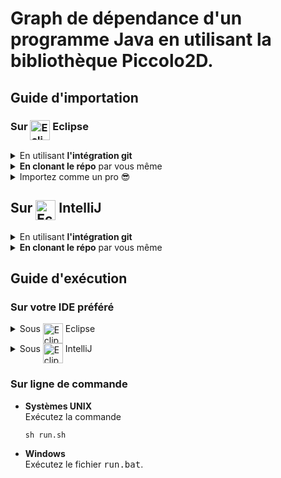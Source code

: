 # Graph de dépendance d'un programme Java en utilisant la bibliothèque Piccolo2D.

## Guide d'importation

### Sur <img src="https://firebasestorage.googleapis.com/v0/b/kaan-yagci-website.appspot.com/o/PSTL%20Assets%2Feclipse.svg?alt=media&token=c1a40189-1236-407b-9568-52c292e46e3d" alt="Eclipse Logo" width="32" height="32" align="top"/> Eclipse

<details>
  <summary>En utilisant <strong>l'intégration git</strong></summary>
    <ol>
      <li>
        Cliquez sur <strong><samp>Import</samp></strong> dans l'onglet <strong><samp>File</samp></strong> de barre latérale d'Eclipse
        <img src="https://firebasestorage.googleapis.com/v0/b/kaan-yagci-website.appspot.com/o/PSTL%20Assets%2FimportEclipse1.png?alt=media&token=b90453a4-4b76-4bb6-ad43-ff9bf944c542" alt="Cliquez sur Import dans l'onglet File de barre latérale d'Eclipse"/>
       </li>
       <li>
        Sur la fenêtre qui s'ouvre choisissez <strong><samp>Projects from Git</samp></strong> qui se trouve sous la section Git. Cliquez sur le bouton <strong><samp>Next</samp></strong>.
        <img src="https://firebasestorage.googleapis.com/v0/b/kaan-yagci-website.appspot.com/o/PSTL%20Assets%2FImportEclipse_2.png?alt=media&token=1d415087-e728-49d5-9d92-ccb6339ecfc8" alt="Sur la fenêtre qui s'ouvre choisissez Projects from FGit qui se trouve sous la section Git"/>
      </li>
      <li>
        Choisissez <strong><samp>Clone URI</samp></strong>. Cliquez sur le bouton <strong><samp>Next</samp></strong>.
        <img src="https://firebasestorage.googleapis.com/v0/b/kaan-yagci-website.appspot.com/o/PSTL%20Assets%2FImportEclipse_3.png?alt=media&token=277631cb-72a9-4029-9f01-e54928904811" alt="Choisissez Clone URI"/>
      </li>
      <li>
        Entrez l'URL du répo qui est <code>https://github.com/Misteryagci/pstl-upmc.git</code> dans le champs de text libellé URI. <em>Une fois c'est fait, si tout se passe bien comme il faut vous allez voir que tous les champs vont se compléter automatiquement</em>. En suite cliquez sur le bouton <strong><samp>Next</samp></strong>.
        <img src="https://firebasestorage.googleapis.com/v0/b/kaan-yagci-website.appspot.com/o/PSTL%20Assets%2FImportEclipse_4.png?alt=media&token=b3664687-d640-40bd-a8de-2518ee420b9d" alt="Entrez l'URL du répo qui est https://github.com/Misteryagci/pstl-upmc.git dans le champs de text libellé URI"/>
      </li>
      <li>
      La branche la plus récente est la branche <samp>master</samp>, donc vous pouvez <strong>décocher</strong> dans le menu déroulant la branche <strong><code>xml-reader</code></strong>. Cliquez sur le bouton <strong><samp>Next</samp></strong>.
      <img src="https://firebasestorage.googleapis.com/v0/b/kaan-yagci-website.appspot.com/o/PSTL%20Assets%2FImportEclipse_5.png?alt=media&token=4fa8c594-b1eb-4940-a8d8-77077b5a4247" alt="La branche la plus récente est la branche master, donc vous pouvez décocher dans le menu déroulant la branche xml-reader"/>
      </li>
      <li>
       <strong>Vérifiez</strong> si tout est bien configuré. Si c'est le cas cliquez sur le bouton <strong><samp>Next</samp></strong>.
       <img src="https://firebasestorage.googleapis.com/v0/b/kaan-yagci-website.appspot.com/o/PSTL%20Assets%2FImportEclipse_6.png?alt=media&token=275cb309-321f-4efb-9cdf-27d4dd763bd0" alt="Vérifiez si tout est bien configuré."/>
     </li>
     <li>
     Sélectionnez <strong><samp>Import as general project</samp></strong> et cliquez sur le bouton <strong><samp>Next</samp></strong>.
     <img src="https://firebasestorage.googleapis.com/v0/b/kaan-yagci-website.appspot.com/o/PSTL%20Assets%2FImportEclipse_7.png?alt=media&token=e664baed-08b4-4789-8604-50ed806705d6" alt="Sélectionnez import as general project"/>
     </li>
     <li>
     <strong>Renommez</strong> le projet sous Eclipse comme vous désirez <strong>ou laissez le comme tel</strong> et cliquez sur <strong><samp>Finish</samp></strong>
     <img src="https://firebasestorage.googleapis.com/v0/b/kaan-yagci-website.appspot.com/o/PSTL%20Assets%2FImportEclipse_8.png?alt=media&token=776700e6-2d11-4541-9c68-fee7d0bb6ca1" alt="Renommez le projet comme vous désirez ou laissez le comme tel"/>
     </li>
     <li>
     Happy coding 😊
     </li>
    </ol>
</details>

<details>
  <summary><strong>En clonant le répo</strong> par vous même</summary>
  <ol>
  <li>
  Clonez le répo par en tapant la commande suivante dans une <strong>Terminal</strong><br/>
  <code>git clone https://github.com/Misteryagci/pstl-upmc.git</code>
  </li>
  <li>
  Cliquez sur <strong><samp>Import</samp></strong> dans l'onglet <strong><samp>File</samp></strong> de barre latérale d'Eclipse.
  <img src="https://firebasestorage.googleapis.com/v0/b/kaan-yagci-website.appspot.com/o/PSTL%20Assets%2FimportEclipse1.png?alt=media&token=b90453a4-4b76-4bb6-ad43-ff9bf944c542" alt=""/>
  </li>
  <li>
  Sur la fenêtre qui s'ouvre choisissez <strong><samp>Projects from Folder or Archive</samp></strong> qui se trouve sous la section <samp>General</samp>. Cliquez sur le bouton <strong><samp>Next</samp></strong>.
  <img src="https://firebasestorage.googleapis.com/v0/b/kaan-yagci-website.appspot.com/o/PSTL%20Assets%2FImportEclipse2.png?alt=media&token=45b4f9d9-5afe-4893-8cba-6c6f619d8456" alt="Sur la fenêtre qui s'ouvre choisissez Projects from Folder or Archive qui se trouve sous la section General">
  </li>
  <li>
  Depuis l'explorateur de fichiers <strong>trouvez le dossier que vous venez de cloner</strong> et cliquez sur le bouton <strong><samp>Open</samp></strong>.
  <img src="https://firebasestorage.googleapis.com/v0/b/kaan-yagci-website.appspot.com/o/PSTL%20Assets%2FImportEclipse3.png?alt=media&token=5e0f2b18-c3ee-448c-a246-2b54967088fd" alt="Depuis l'explorateur de fichiers trouvez le dossier que vous venez de cloner et cliquez sur Open">
  </li>
  <li>
  Pour compléter l'importation cliquez sur le bouton <strong><samp>Finish</samp></strong>
  <img src="https://firebasestorage.googleapis.com/v0/b/kaan-yagci-website.appspot.com/o/PSTL%20Assets%2FImportEclipse4.png?alt=media&token=f79121d0-b179-413e-85b1-bb5f4fc23de5" alt="Pour compléter l'importation cliquez sur le bouton Finish">
  </li>
  <li>
  Happy coding 😊
  </li>
  </ol>
</details>

<details>
  <summary>Importez comme un pro 😎</summary>
  <ol>
    <li>
      Dans un Terminal dirigez vous à votre workspace d'Eclipse. <em>Vous pouvez trouver le path exacte au démarrage de votre Eclipse.</em> <br/>
      <code>
      cd ~/Documents/workspace
      </code>
      <img src="https://firebasestorage.googleapis.com/v0/b/kaan-yagci-website.appspot.com/o/PSTL%20Assets%2FeclipsePro1.png?alt=media&token=23600c56-737c-42a9-a95c-b9f49e0373c9" alt="Vous pouvez trouver le chemin complet de votre workspace Eclipse au démarrage">
    </li>
    <li>
      Clonez le répo git en tapant la commande sur le même terminal dans le répertoire de votre workspace Eclipse <br/>
      <code>
      git clone git clone https://github.com/Misteryagci/pstl-upmc.git
      </code>
    </li>
    <li>
      Cliquez sur <strong><samp>Java Project</samp></strong> dans la section <strong><samp>New</samp></strong> dans l'onglet <strong><samp>File</samp></strong> de barre latérale d'Eclipse.
      <img src="https://firebasestorage.googleapis.com/v0/b/kaan-yagci-website.appspot.com/o/PSTL%20Assets%2FeclipsePro2.png?alt=media&token=0f411ace-6872-4871-b595-1b30bda6440e" alt="Cliquez sur Java Project dans la section New dans l'onglet File de barre latérale d'Eclipse">
    </li>
    <li>
      Entrez le nom du dossier que vous avez sélectionné quand vous avez cloné le répo.<em>Si vous n'avez pas entré d'autre paramètre que l'url de répo à la commande <code>git clone</code> par défaut c'est <samp>pstl-upmc</samp></em>. Et cliquez sur le bouton <strong><samp>Finish</samp></strong>.
      <img src="https://firebasestorage.googleapis.com/v0/b/kaan-yagci-website.appspot.com/o/PSTL%20Assets%2FeclipsePro3.png?alt=media&token=1a753972-c41d-4e8d-bd07-f4ae8eb6809f" alt="Entrez le nom du dossier que avez sélectionné quand vous avez cloné le répo.">
    </li>
    <li>
    Happy coding 😊
    </li>
  </ol>
</details>

## Sur <img src="https://firebasestorage.googleapis.com/v0/b/kaan-yagci-website.appspot.com/o/PSTL%20Assets%2FIntelliJ_IDEA_Logo.svg?alt=media&token=4f8c266b-4d1c-4fa5-972a-19dbb23ad1be" alt="Eclipse Logo" width="32" height="32" align="top"/> IntelliJ

<details>
  <summary>En utilisant <strong>l'intégration git</strong></summary>
  <ol>
    <li>
    Au démarrage d'IntelliJ sur la fenêtre qui s'ouvre cliquez sur la section <strong><samp>Check out from Version Control</samp></strong>. Puis sur le menu déroulant cliquez sur la section <strong><samp>Github</samp></strong>.
    <img src="https://firebasestorage.googleapis.com/v0/b/kaan-yagci-website.appspot.com/o/PSTL%20Assets%2Fintellij0.png?alt=media&token=26ba41a6-2911-4131-be07-702b3123b8c1" alt="Au démarrage d'IntelliJ, sur la fenêtre qui s'ouvre cliquez sur la section Check out from Version Control. Puis sur le menu déroulant cliquez sur la section Github"/>
    </li>
    <li>
    Sur le champs de texte libellé <strong><samp>Git Repository URL</samp></strong>, entrez l'URL du répo de projet qui est <samp>https://github.com/Misteryagci/pstl-upmc.git</samp>. Puis appuyez sur le bouton <strong><samp>Clone</samp></strong>.
    <img src="https://firebasestorage.googleapis.com/v0/b/kaan-yagci-website.appspot.com/o/PSTL%20Assets%2FintelliJ1.png?alt=media&token=03972eca-d91b-4158-b3d4-a13a8a4a962a" alt="Sur le champs de texte libellé Git Repository URL, entre l'URL du répo de projet qui est https://github.com/Misteryagci/pstl-upmc.git. Puis appuyez sur le bouton Clone">
    </li>
    <li>
    Appuyez sur bouton <strong><samp>Yes</samp></strong> sur la boîte de dialogue qui vous demande de créer un projet d'IntelliJ en partant les sources clonées.<br/>
    <img src="https://firebasestorage.googleapis.com/v0/b/kaan-yagci-website.appspot.com/o/PSTL%20Assets%2FintelliJ2.png?alt=media&token=36cfbc41-573f-4708-aef2-0affdf7012f2" alt="Appuyez sur le bouton Yes sur la boîte de dialogue qui vous demande de créer un projet d'IntelliJ en partant les sources clonées.">
    </li>
    <li>
    Sélectionnez maintenant la case <strong><samp>Create project from Existing source</samp></strong> sur la fenêtre et cliquez sur le bouton <strong><samp>Next</samp></strong>.
    <img src="https://firebasestorage.googleapis.com/v0/b/kaan-yagci-website.appspot.com/o/PSTL%20Assets%2FintelliJ3.png?alt=media&token=827b1feb-2ec2-4751-af52-b287706d890e" alt="Sélectionnez maintenant la case Create project from Existing source sur la fenêtre et cliquez sur le bouton Next">
    </li>
    <li>
    <em>Si vous voulez changer le nom de projet IntelliJ sur votre ordinateur changez le text <samp>pstl-upmc</samp> qui est par défaut dans le champs libellé <samp>Project Name</samp> par le nom que vous désirez. Sinon gardez le comme tel.</em> Cliquez ensuite sur le bouton <strong><samp>Next</samp></strong>
    <img src="https://firebasestorage.googleapis.com/v0/b/kaan-yagci-website.appspot.com/o/PSTL%20Assets%2FintelliJ4.png?alt=media&token=fa69846e-7507-4f74-b0a1-2435b420bd7c" alt="Si vous voulez changer le nom de projet IntelliJ sur votre ordinateur changez le text pstl-upmc qui est par défaut dans le champs libellé Project Name par le nom que vous désirez. Sinon gardez le comme tel Cliquez ensuite sur le bouton Next">
    </li>
    <li>
    Vérifiez bien que <strong>la case contenant le chemin d'accès du dossier <samp>src</samp></strong> est bien cochée et cliquez sur le bouton <strong><samp>Next</samp></strong> pour continuer.
    <img src="https://firebasestorage.googleapis.com/v0/b/kaan-yagci-website.appspot.com/o/PSTL%20Assets%2FintelliJ5.png?alt=media&token=6ac8c7c1-62ee-4f2d-80ef-5cfec9ec6ea4" alt="Vérifiez bien que la case contenant le chemin d'accès du dossier src est bien cochée et cliquez sur le bouton Next pour continuer.">
    </li>
    <li>
    Vérifiez sur la case qui se trouve sur la colonne de gauche libellée <samp>Libraries</samp> de la fênetre et qui contient le dossier <strong><samp>lib</samp></strong> est bien cochée et cliquez sur le bouton <strong><samp>Next</samp></strong> pour continuer.
    <img src="https://firebasestorage.googleapis.com/v0/b/kaan-yagci-website.appspot.com/o/PSTL%20Assets%2FintelliJ6.png?alt=media&token=a3709db5-a979-487b-9e9a-77f0ba5c889e" alt="Vérifiez que la case qui se trouve sur la colonne de gauche libellée Libraries de la fenêtre et qui contient le dossier lib est bien cochée et cliquez sur le bouton Next pour continuer.">
    </li>
    <li>
    Vérifiez que la case qui contient le nom du projet <strong><samp>pstl-upmc</samp></strong> sur la colonne de gauche libellé <samp>Modules</samp> est bien cochée et cliquez sur le bouton <strong><samp>Next</samp></strong> pour continuer
    <img src="https://firebasestorage.googleapis.com/v0/b/kaan-yagci-website.appspot.com/o/PSTL%20Assets%2FintelliJ7.png?alt=media&token=72037a1f-c764-4d39-b2bb-7005d08ccf85" alt="Vérifiez que la case qui contient le nom du projet pstl-upmc sur la colonne de gauche libellé Modules est bien cochée et cliquez sur le bouton Next pour continuer.">
    </li>
    <li>
    Vérifiez que le <strong>SDK</strong> sélectionné pour le projet est bien <strong><samp>1.8</samp></strong> et ensuite cliquez sur le bouton <strong><samp>Next</samp></strong> pour continuer.
    <img src="https://firebasestorage.googleapis.com/v0/b/kaan-yagci-website.appspot.com/o/PSTL%20Assets%2FintelliJ8.png?alt=media&token=9a2e8c13-9a0d-49a7-b58f-d3269dd7273d" alt="Vérifiez que le SDK sélectionné pour le projet est bien 1.8 et ensuite cliquez sur le bouton Next pour continuer">
    </li>
    <li>
    Vérifiez bien que le message indiqué sur la fenêtre est bien <strong><samp>No frameworks detected</samp></strong> et cliquez sur le bouton <strong><samp>Finish</samp></strong> pour conclure l'importation.
    <img src="https://firebasestorage.googleapis.com/v0/b/kaan-yagci-website.appspot.com/o/PSTL%20Assets%2FintelliJ9.png?alt=media&token=ac03f1a6-a89a-4b8f-887a-f996ee388223" alt="Vérifiez bien que le message indiqué sur la fenêtre est bien No frameworks detected et cliquez sur le bouton Finish pour conclure l'importation.">
    </li>
    <li>
    Happy coding 😊
    </li>
  </ol>
</details>

<details>
  <summary><strong>En clonant le répo</strong> par vous même</summary>
  <ol>
    <li>
    Clonez le répo en tapant la commande suivante sur un <strong>Terminal</strong><br/>
    <code>git clone https://github.com/Misteryagci/pstl-upmc.git</code>
    </li>
    <li>
    Au démarrage d'IntelliJ sur la fenêtre qui s'ouvre cliquez sur la section <strong><samp>Import Project</samp></strong>.
    <img src="https://firebasestorage.googleapis.com/v0/b/kaan-yagci-website.appspot.com/o/PSTL%20Assets%2FintelliJ10.png?alt=media&token=04c8dfd9-a24a-45b7-bc14-239b9570c558" alt="Au démarrage d'IntelliJ, sur la fenêtre qui s'ouvre cliquez sur la section Import Project."/>
    </li>
    <li>
    Depuis <strong>l'explorateur des fichier</strong> qui s'ouvre <strong>trouvez le dossier que vous venez de cloner</strong> et puis cliquez sur le bouton <strong><samp>Open</samp></strong>.
    <img src="https://firebasestorage.googleapis.com/v0/b/kaan-yagci-website.appspot.com/o/PSTL%20Assets%2Fintellij11.png?alt=media&token=9f41c345-78cc-492c-a8e9-86c583e0a279" alt="Depuis l'explorateur des fichiers qui s'ouvre trouvez le dossier que vous venez de cloner et puis cliquez sur le bouton Open">
    </li>
    <li>
    Sélectionnez maintenant la case <strong><samp>Create project from Existing source</samp></strong> sur la fenêtre et cliquez sur le bouton <strong><samp>Next</samp></strong>.
    <img src="https://firebasestorage.googleapis.com/v0/b/kaan-yagci-website.appspot.com/o/PSTL%20Assets%2Fintellij12.png?alt=media&token=2b7a0530-0709-4e75-88ab-01f1d9d74c83" alt="Sélectionnez maintenant la case Create project from Existing source sur la fenêtre et cliquez sur le bouton Next">
    </li>
    <li>
    <em>Si vous voulez changer le nom de projet IntelliJ sur votre ordinateur changez le text <samp>pstl-upmc</samp> qui est par défaut dans le champs libellé <samp>Project Name</samp> par le nom que vous désirez. Sinon gardez le comme tel.</em> Cliquez ensuite sur le bouton <strong><samp>Next</samp></strong>
    <img src="https://firebasestorage.googleapis.com/v0/b/kaan-yagci-website.appspot.com/o/PSTL%20Assets%2Fintellij13.png?alt=media&token=924136d7-1121-45d6-a2c4-298d3fa63e8f" alt="Si vous voulez changer le nom de projet IntelliJ sur votre ordinateur changez le text pstl-upmc qui est par défaut dans le champs libellé Project Name par le nom que vous désirez. Sinon gardez le comme tel Cliquez ensuite sur le bouton Next">
    </li>
    <li>
    Vérifiez bien que <strong>la case contenant le chemin d'accès du dossier <samp>src</samp></strong> est bien cochée et cliquez sur le bouton <strong><samp>Next</samp></strong> pour continuer.
    <img src="https://firebasestorage.googleapis.com/v0/b/kaan-yagci-website.appspot.com/o/PSTL%20Assets%2Fintellij14.png?alt=media&token=38413346-3623-4d03-b41f-8a2ce7fafd50" alt="Vérifiez bien que la case contenant le chemin d'accès du dossier src est bien cochée et cliquez sur le bouton Next pour continuer.">
    </li>
    <li>
    Vérifiez sur la case qui se trouve sur la colonne de gauche libellée <samp>Libraries</samp> de la fenêtre et qui contient le dossier <strong><samp>lib</samp></strong> est bien cochée et cliquez sur le bouton <strong><samp>Next</samp></strong> pour continuer.
    <img src="https://firebasestorage.googleapis.com/v0/b/kaan-yagci-website.appspot.com/o/PSTL%20Assets%2Fintellij15.png?alt=media&token=852dfad8-4020-4fd6-9732-d321e0566a9b" alt="Vérifiez que la case qui se trouve sur la colonne de gauche libellée Libraries de la fenêtre et qui contient le dossier lib est bien cochée et cliquez sur le bouton Next pour continuer.">
    </li>
    <li>
    Vérifiez que la case qui contient le nom du projet <strong><samp>pstl-upmc</samp></strong> sur la colonne de gauche libellé <samp>Modules</samp> est bien cochée et cliquez sur le bouton <strong><samp>Next</samp></strong> pour continuer
    <img src="https://firebasestorage.googleapis.com/v0/b/kaan-yagci-website.appspot.com/o/PSTL%20Assets%2Fintellij16.png?alt=media&token=ba4088f6-c7b5-495a-82b0-cfc65b5113c3" alt="Vérifiez que la case qui contient le nom du projet pstl-upmc sur la colonne de gauche libellé Modules est bien cochée et cliquez sur le bouton Next pour continuer.">
    </li>
    <li>
    Vérifiez que le <strong>SDK</strong> sélectionné pour le projet est bien <strong><samp>1.8</samp></strong> et ensuite cliquez sur le bouton <strong><samp>Next</samp></strong> pour continuer.
    <img src="https://firebasestorage.googleapis.com/v0/b/kaan-yagci-website.appspot.com/o/PSTL%20Assets%2Fintellij17.png?alt=media&token=fd34cf5a-4284-4229-87eb-aff90eaf7a96" alt="Vérifiez que le SDK sélectionné pour le projet est bien 1.8 et ensuite cliquez sur le bouton Next pour continuer">
    </li>
    <li>
    Vérifiez bien que le message indiqué sur la fenêtre est bien <strong><samp>No frameworks detected</samp></strong> et cliquez sur le bouton <strong><samp>Finish</samp></strong> pour conclure l'importation.
    <img src="https://firebasestorage.googleapis.com/v0/b/kaan-yagci-website.appspot.com/o/PSTL%20Assets%2Fintellij18.png?alt=media&token=1a0ef006-13db-474c-a2ed-f05a918bc50a" alt="Vérifiez bien que le message indiqué sur la fenêtre est bien No frameworks detected et cliquez sur le bouton Finish pour conclure l'importation.">
    </li>
    <li>
    Happy coding 😊
    </li>
  </ol>
</details>

## Guide d'exécution

### Sur votre IDE préféré

<details>
  <summary> Sous <img src="https://firebasestorage.googleapis.com/v0/b/kaan-yagci-website.appspot.com/o/PSTL%20Assets%2Feclipse.svg?alt=media&token=c1a40189-1236-407b-9568-52c292e46e3d" alt="Eclipse Logo" width="32" height="32" align="top"/> Eclipse </summary>

  <ol>
    <li>
      Faites <strong>un clique droit sur le dossier principal</strong> contenant le projet. Puis dans le menu déroulant cliquez sur <strong><samp>Java Application</samp></strong> sous la section <strong><samp>Run As</samp></strong>.<br/>
      <img src="https://firebasestorage.googleapis.com/v0/b/kaan-yagci-website.appspot.com/o/PSTL%20Assets%2FrunEclipse1.png?alt=media&token=e121056e-c502-4f98-a91b-1eb40e988cfe" alt="Faites un clique droit sur le dossier principal contenant le projet. Puis dans le menu déroulant cliquez sur Java Application sous la section Run As">
    </li>
    <li>
      Sur la fênetre intitulée <samp>Select Java Application</samp> <strong>sélectionnez <samp>NewDisplayDG - com.puck.display.piccolo2d</samp></strong>. Puis cliquez sur le bouton <strong><samp>OK</samp></strong>.<br/>
      <img src="https://firebasestorage.googleapis.com/v0/b/kaan-yagci-website.appspot.com/o/PSTL%20Assets%2FrunEclipse2.png?alt=media&token=95b4f994-6455-4dff-a2b8-b0aa5cc6142f" alt="Sur la fenêtre intitulée Select Java Application sélectionnez NewDisplayDG - com.puck.display.piccolo2d. Puis cliquez sur le bouton OK.">
    </li>
  </ol>

</details>

<details>
  <summary> Sous <img src="https://firebasestorage.googleapis.com/v0/b/kaan-yagci-website.appspot.com/o/PSTL%20Assets%2FIntelliJ_IDEA_Logo.svg?alt=media&token=4f8c266b-4d1c-4fa5-972a-19dbb23ad1be" alt="Eclipse Logo" width="32" height="32" align="top"/> IntelliJ </summary>

  <ol>
    <li>
      Chargez le projet <strong>en sélectionnant le projet</strong> sur la fenêtre de démarrage.<br/>
      <img src="https://firebasestorage.googleapis.com/v0/b/kaan-yagci-website.appspot.com/o/PSTL%20Assets%2FrunIntelliJ1.png?alt=media&token=fc23661d-95d6-4d9d-b3f4-e90e7bc0bb6a" alt="Faites un clique droit sur le dossier principal contenant le projet. Puis dans le menu déroulant cliquez sur Java Application sous la section Run As">
    </li>
    <li>
      Trouvez le fichier <strong><samp>NewDisplayDG</samp></strong> qui se trouve dans le dossier <samp>display.piccolo2d</samp> qui se trouve dans le dossier <samp>com.puck</samp> qui se trouve dans le dossier <samp>src</samp> qui se trouve dans le dossier principal du projet. <strong>Faites un clique droit sur ce fichier</strong> et dans le menu déroulant <strong>cliquez sur <samp>Run 'NewDisplayDG.main()'</samp></strong>.<br/>
      <img src="https://firebasestorage.googleapis.com/v0/b/kaan-yagci-website.appspot.com/o/PSTL%20Assets%2FrunIntelliJ2.png?alt=media&token=2a0c94a8-a8a0-44f9-a616-215ac2b6cdbf" alt="Trouvez le fichier NewDisplayDG qui se trouve dans le dossier display.piccolo2d qui se trouve dans le dossier com.puck qui se trouve dans le dossier src qui se trouve dans le dossier principal du projet. Faites un clique droit sur ce fichier et dans le menu déroulant cliquez sur Run 'NewDisplayDG.main()'">
    </li>
  </ol>
  
</details>

### Sur ligne de commande

- **Systèmes UNIX** <br/>
  Exécutez la commande 
  ```shell
  sh run.sh
  ```
- **Windows** <br/>
  Exécutez le fichier <samp>run.bat</samp>.

